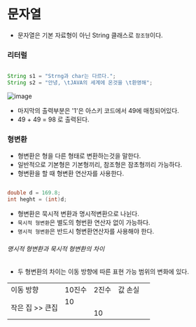 # 문자열

- 문자열은 기본 자료형이 아닌 String 클래스로 `참조형`이다.

### 리터럴

```java

String s1 = "Strng과 char는 다르다.";
String s2 = "안녕, \tJAVA의 세계에 온것을 \t환영해";

```

![image](https://user-images.githubusercontent.com/78067072/209548976-a622f2e8-974d-485d-889c-8cfba8f453f2.png)

- 마지막의 출력부분은 '1'은 아스키 코드에서 49에 매칭되어있다.
- 49 + 49 = 98 로 출력된다.

### 형변환

- 형변환은 형을 다른 형태로 변환하는것을 말한다.
- 일반적으로 기본형은 기본형끼리, 참조형은 잠초형끼리 가능하다.
- 형변환을 할 때 형변환 연산자를 사용한다.

```java

double d = 169.8;
int heght = (int)d;

```
- 형변환은 묵시적 변환과 명시적변환으로 나뉜다.
- `묵시적 형변환`은 별도의 형번환 연산자 없이 가능하다.
- `명시적 형변환`은 반드시 형변환연산자를 사용해야 한다.


###### 명시적 형변환과 묵시적 형변환의 차이

- 두 형변환의 차이는 이동 방향에 따른 표현 가능 범위의 변화에 있다.

<table>
  <tr>
    <td>이동 방향</td>
    <td>10진수</td>
    <td>2진수</td>
    <td>값 손실</td>
  </tr>
  <tr>
    <td rowspan="2">작은 집 >> 큰집</td>
    <td>10</td>
    <td></td>
    <td></td>
  </tr>
  <tr>
    <td ></td>
    <td>10</td>
    <td></td>
    <td></td>
  </tr>
</table>

